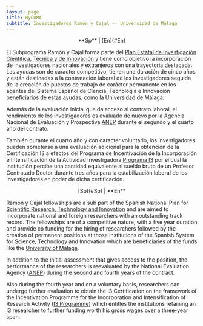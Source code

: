 ```yaml
---
layout: page
title: RyCUMA
subtitle: Investigadores Ramón y Cajal -- Universidad de Málaga 
---
```

<center>
**Sp** | [En](#En)
</center>

El Subprograma Ramón y Cajal forma parte del [Plan Estatal de Investigación Científica, Técnica y de Innovación](http://www.idi.mineco.gob.es/portal/site/MICINN/menuitem.7eeac5cd345b4f34f09dfd1001432ea0/?vgnextoid=83b192b9036c2210VgnVCM1000001d04140aRCRD) y tiene como objetivo la incorporación de investigadores nacionales y extranjeros con una trayectoria destacada. Las ayudas son de caracter competitivo, tienen una duración de cinco años y están destinadas a la contratación laboral de los investigadores seguida de la creación de puestos de trabajo de carácter permanente en los agentes del Sistema Español de Ciencia, Tecnología e Innovación beneficiarios de estas ayudas, como la [Universidad de Málaga](http://www.uma.es/).  

Además de la evaluación inicial que da acceso al contrato laboral, el rendimiento de los investigadores es evaluado de nuevo por la Agencia Nacional de Evaluación y Prospectiva [ANEP](http://www.idi.mineco.gob.es/portal/site/MICINN/menuitem.26172fcf4eb029fa6ec7da6901432ea0/?vgnextoid=3d5167b99490f310VgnVCM1000001d04140aRCRD) durante el segundo y el cuarto año del contrato.  

También durante el cuarto año y con caracter voluntario, los investigadores pueden someterse a una evaluación adicional para la obtención de la Certificación I3 a efectos del Programa de Incentivación de la Incorporación e Intensificación de la Actividad Investigadora [Programa I3](http://www.idi.mineco.gob.es/portal/site/MICINN/menuitem.dbc68b34d11ccbd5d52ffeb801432ea0/?vgnextoid=28b5b76fb9bbf210VgnVCM1000001d04140aRCRD) por el cual la institución percibe una cantidad equivalente al sueldo bruto de un Profesor Contratado Doctor durante tres años para la estabilización laboral de los investigadores en poder de dicha certificación.  
  
<center>
	[Sp](#Sp) | **En**
</center>

Ramon y Cajal fellowships are a sub part of the Spanish National Plan for [Scientific Research, Technology and Innovation](http://www.idi.mineco.gob.es/portal/site/MICINN/menuitem.7eeac5cd345b4f34f09dfd1001432ea0/?vgnextoid=83b192b9036c2210VgnVCM1000001d04140aRCRD) and are aimed to incorporate national and foreign researchers with an outstanding track record. The fellowships are of a competitive nature, with a five year duration and provide co funding for the hiring of researchers followed by the creation of permanent positions at those institutions of the Spanish System for Science, Technology and Innovation which are beneficiaries of the funds like the [University of Málaga](http://www.uma.es).  

In addition to the initial assessment that gives access to the position, the performance of the researchers is reevaluated by the National Evaluation Agency ([ANEP](http://www.idi.mineco.gob.es/portal/site/MICINN/menuitem.26172fcf4eb029fa6ec7da6901432ea0/?vgnextoid=3d5167b99490f310VgnVCM1000001d04140aRCRD)) during the second and fourth years of the contract.  

Also during the fourth year and on a voluntary basis, researchers can undergo further evaluation to obtain the I3 Certification on the framework of the Incentivation Programme for the Incorporation and Intensification of Research Activity ([I3 Programme](http://www.idi.mineco.gob.es/portal/site/MICINN/menuitem.dbc68b34d11ccbd5d52ffeb801432ea0/?vgnextoid=28b5b76fb9bbf210VgnVCM1000001d04140aRCRD)) which entitles the institutions retaining an I3 researcher to further funding worth his gross wages over a three-year span. 
